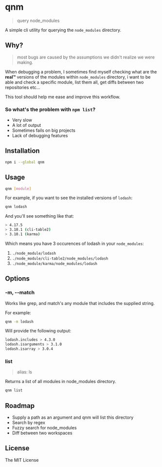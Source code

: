# qnm
> query node_modules

A simple cli utility for querying the `node_modules` directory.

## Why?
> most bugs are caused by the assumptions we didn't realize we were making.

When debugging a problem, I sometimes find myself checking what are the **real™** versions of the modules within `node_modules` directory, i want to be able and check a specific module, list them all, get diffs between two repositories etc...

This tool should help me ease and improve this workflow.

### So what's the problem with `npm list`?
* Very slow
* A lot of output
* Sometimes fails on big projects
* Lack of debugging features

## Installation
```bash
npm i --global qnm
```

## Usage
```bash
qnm [module]
```

For example, if you want to see the installed versions of `lodash`:
```bash
qnm lodash
```

And you'll see something like that:
```bash
> 4.17.5
> 3.10.1 (cli-table2)
> 3.10.1 (karma)
```

Which means you have 3 occurences of lodash in your `node_modules`:
1. `./node_module/lodash`
2. `./node_module/cli-table2/node_modules/lodash`
3. `./node_module/karma/node_modules/lodash`

## Options
### -m, --match
Works like grep, and match's any module that includes the supplied string.

For example:
```bash
qnm -m lodash
```

Will provide the following output:
```bash
lodash.includes > 4.3.0
lodash.isarguments > 3.1.0
lodash.isarray > 3.0.4
```

### list
> alias: ls

Returns a list of all modules in node_modules directory.
```bash
qnm list
```
## Roadmap

* Supply a path as an argument and qnm will list this directory
* Search by regex
* Fuzzy search for node_modules
* Diff between two workspaces

## License
The MIT License